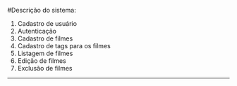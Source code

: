 #Descrição do sistema:
1) Cadastro de usuário
2) Autenticação
3) Cadastro de filmes
4) Cadastro de tags para os filmes
5) Listagem de filmes
6) Edição de filmes
7) Exclusão de filmes

----------------------------------------------------------------



